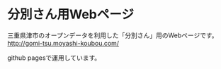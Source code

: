 分別さん用Webページ
======================
三重県津市のオープンデータを利用した「分別さん」用のWebページです。 
http://gomi-tsu.moyashi-koubou.com/

github pagesで運用しています。
